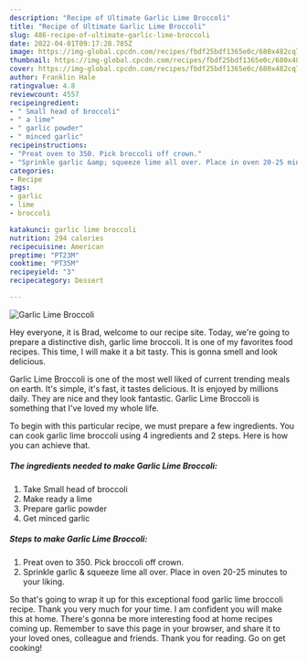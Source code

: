 ```yaml
---
description: "Recipe of Ultimate Garlic Lime Broccoli"
title: "Recipe of Ultimate Garlic Lime Broccoli"
slug: 486-recipe-of-ultimate-garlic-lime-broccoli
date: 2022-04-01T09:17:28.785Z
image: https://img-global.cpcdn.com/recipes/fbdf25bdf1365e0c/680x482cq70/garlic-lime-broccoli-recipe-main-photo.jpg
thumbnail: https://img-global.cpcdn.com/recipes/fbdf25bdf1365e0c/680x482cq70/garlic-lime-broccoli-recipe-main-photo.jpg
cover: https://img-global.cpcdn.com/recipes/fbdf25bdf1365e0c/680x482cq70/garlic-lime-broccoli-recipe-main-photo.jpg
author: Franklin Hale
ratingvalue: 4.8
reviewcount: 4557
recipeingredient:
- " Small head of broccoli"
- " a lime"
- " garlic powder"
- " minced garlic"
recipeinstructions:
- "Preat oven to 350. Pick broccoli off crown."
- "Sprinkle garlic &amp; squeeze lime all over. Place in oven 20-25 minutes to your liking."
categories:
- Recipe
tags:
- garlic
- lime
- broccoli

katakunci: garlic lime broccoli 
nutrition: 294 calories
recipecuisine: American
preptime: "PT23M"
cooktime: "PT35M"
recipeyield: "3"
recipecategory: Dessert

---
```



![Garlic Lime Broccoli](https://img-global.cpcdn.com/recipes/fbdf25bdf1365e0c/680x482cq70/garlic-lime-broccoli-recipe-main-photo.jpg)

Hey everyone, it is Brad, welcome to our recipe site. Today, we're going to prepare a distinctive dish, garlic lime broccoli. It is one of my favorites food recipes. This time, I will make it a bit tasty. This is gonna smell and look delicious.



Garlic Lime Broccoli is one of the most well liked of current trending meals on earth. It's simple, it's fast, it tastes delicious. It is enjoyed by millions daily. They are nice and they look fantastic. Garlic Lime Broccoli is something that I've loved my whole life.


To begin with this particular recipe, we must prepare a few ingredients. You can cook garlic lime broccoli using 4 ingredients and 2 steps. Here is how you can achieve that.

<!--inarticleads1-->

##### The ingredients needed to make Garlic Lime Broccoli:

1. Take  Small head of broccoli
1. Make ready  a lime
1. Prepare  garlic powder
1. Get  minced garlic




<!--inarticleads2-->

##### Steps to make Garlic Lime Broccoli:

1. Preat oven to 350. Pick broccoli off crown.
1. Sprinkle garlic &amp; squeeze lime all over. Place in oven 20-25 minutes to your liking.




So that's going to wrap it up for this exceptional food garlic lime broccoli recipe. Thank you very much for your time. I am confident you will make this at home. There's gonna be more interesting food at home recipes coming up. Remember to save this page in your browser, and share it to your loved ones, colleague and friends. Thank you for reading. Go on get cooking!
